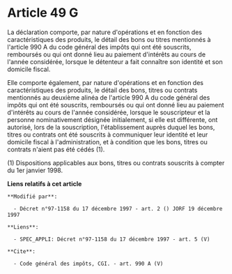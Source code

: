# Article 49 G

La déclaration comporte, par nature d'opérations et en fonction des caractéristiques des produits, le détail des bons ou
titres mentionnés à l'article 990 A du code général des impôts qui ont été souscrits, remboursés ou qui ont donné lieu au
paiement d'intérêts au cours de l'année considérée, lorsque le détenteur a fait connaître son identité et son domicile
fiscal. 

Elle comporte également, par nature d'opérations et en fonction des caractéristiques des produits, le détail des bons, titres
ou contrats mentionnés au deuxième alinéa de l'article 990 A du code général des impôts qui ont été souscrits, remboursés ou
qui ont donné lieu au paiement d'intérêts au cours de l'année considérée, lorsque le souscripteur et la personne
nominativement désignée initialement, si elle est différente, ont autorisé, lors de la souscription, l'établissement auprès
duquel les bons, titres ou contrats ont été souscrits à communiquer leur identité et leur domicile fiscal à l'administration,
et à condition que les bons, titres ou contrats n'aient pas été cédés (1). 

(1) Dispositions applicables aux bons, titres ou contrats souscrits à compter du 1er janvier 1998.

**Liens relatifs à cet article**

	**Modifié par**:

	  - Décret n°97-1158 du 17 décembre 1997 - art. 2 () JORF 19 décembre 1997

	**Liens**:

	  - SPEC_APPLI: Décret n°97-1158 du 17 décembre 1997 - art. 5 (V)

	**Cite**:

	  - Code général des impôts, CGI. - art. 990 A (V)
